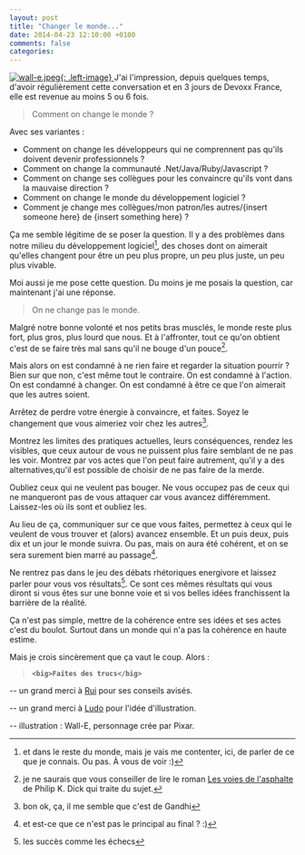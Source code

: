 ```yaml
---
layout: post
title: "Changer le monde..."
date: 2014-04-23 12:10:00 +0100
comments: false
categories: 
---
```

[![wall-e.jpeg](https://blog.crafting-labs.fr/images/illustration/.wall-e_s.jpg){: .left-image}
](/images/illustration/wall-e.jpeg)J'ai l'impression, depuis quelques temps, d'avoir régulièrement cette conversation et en 3 jours de Devoxx France, elle est revenue au moins 5 ou 6 fois. 


> Comment on change le monde ? 

Avec ses variantes : 
* Comment on change les développeurs qui ne comprennent pas qu'ils doivent devenir professionnels ? 
* Comment on change la communauté  .Net/Java/Ruby/Javascript ?
* Comment on change ses collègues pour les convaincre qu'ils vont dans la mauvaise direction ? 
* Comment on change le monde du développement logiciel ? 
* Comment je change mes collègues/mon patron/les autres/{insert someone here} de {insert something here} ? 

Ça me semble légitime de se poser la question. 
Il y a des problèmes dans notre milieu du développement logiciel[^1], des choses dont on aimerait qu'elles changent pour être un peu plus propre, un peu plus juste, un peu plus vivable. 

Moi aussi je me pose cette question. Du moins je me posais la question, car maintenant j'ai une réponse. 


> On ne change pas le monde. 

Malgré notre bonne volonté et nos petits bras musclés, le monde reste plus fort, plus gros, plus lourd que nous. 
Et à l'affronter, tout ce qu'on obtient c'est de se faire très mal sans qu'il ne bouge d'un pouce[^2]. 

Mais alors on est condamné à ne rien faire et regarder la situation pourrir ?
Bien sur que non, c'est même tout le contraire. On est condamné à l'action. On est condamné à changer. On est condamné à être ce que l'on aimerait que les autres soient. 

Arrêtez de perdre votre énergie à convaincre, et faites. Soyez le changement que vous aimeriez voir chez les autres[^3].

Montrez les limites des pratiques actuelles, leurs conséquences, rendez les visibles, que ceux autour de vous ne puissent plus faire semblant de ne pas les voir. 
Montrez par vos actes que l'on peut faire autrement, qu'il y a des alternatives,qu'il est possible de choisir de ne pas faire de la merde.

Oubliez ceux qui ne veulent pas bouger. Ne vous occupez pas de ceux qui ne manqueront pas de vous attaquer car vous avancez différemment. Laissez-les où ils sont et oubliez les.

Au lieu de ça, communiquer sur ce que vous faites, permettez à ceux qui le veulent de vous trouver et (alors) avancez ensemble. 
Et un puis deux, puis dix et un jour le monde suivra. Ou pas, mais on aura été cohérent, et on se sera surement bien marré au passage[^4].

Ne rentrez pas dans le jeu des débats rhétoriques energivore et laissez parler pour vous vos résultats[^5].
Ce sont ces mêmes résultats qui vous diront si vous êtes sur une bonne voie et si vos belles idées franchissent la barrière de la réalité. 

Ça n'est pas simple, mettre de la cohérence entre ses idées et ses actes c'est du boulot. 
Surtout dans un monde qui n'a pas la cohérence en haute estime. 

Mais je crois sincèrement que ça vaut le coup. Alors : 


> __``<big>Faites des trucs</big>``__






-- un grand merci à [Rui](https://twitter.com/rhwy) pour ses conseils avisés.

-- un grand merci à [Ludo](https://twitter.com/ludopradel) pour l'idée d'illustration.

-- illustration : Wall-E, personnage crée par Pixar.


[^1]: et dans le reste du monde, mais je vais me contenter, ici, de parler de ce que je connais. Ou pas. À vous de voir :)
[^2]: je ne saurais que vous conseiller de lire le roman [Les voies de l'asphalte](http://antoine.vernois.net/blog/?post/2008/01/21/84-les-voix-de-l-asphalte-philip-k-dick) de Philip K. Dick qui traite du sujet.
[^3]: bon ok, ça, il me semble que c'est de Gandhi
[^4]: et est-ce que ce n'est pas le principal au final ? :)
[^5]: les succès comme les échecs

